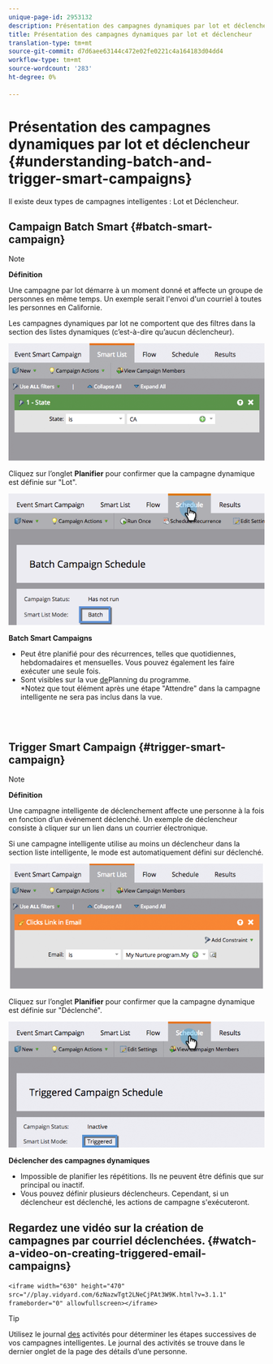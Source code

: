 ```yaml
---
unique-page-id: 2953132
description: Présentation des campagnes dynamiques par lot et déclencheur - Documentation sur le marketing - Documentation sur les produits
title: Présentation des campagnes dynamiques par lot et déclencheur
translation-type: tm+mt
source-git-commit: d7d6aee63144c472e02fe0221c4a164183d04dd4
workflow-type: tm+mt
source-wordcount: '283'
ht-degree: 0%

---
```



# Présentation des campagnes dynamiques par lot et déclencheur {#understanding-batch-and-trigger-smart-campaigns}

Il existe deux types de campagnes intelligentes : Lot et Déclencheur.

## Campaign Batch Smart {#batch-smart-campaign}

>[!NOTE]
>
>**Définition**
>
>Une campagne par lot démarre à un moment donné et affecte un groupe de personnes en même temps. Un exemple serait l&#39;envoi d&#39;un courriel à toutes les personnes en Californie.

Les campagnes dynamiques par lot ne comportent que des filtres dans la section des listes dynamiques (c’est-à-dire qu’aucun déclencheur).

![](assets/batch-filter.png)

Cliquez sur l’onglet **Planifier** pour confirmer que la campagne dynamique est définie sur &quot;Lot&quot;.

![](assets/batch-c4.png)

**Batch Smart Campaigns**

* Peut être planifié pour des récurrences, telles que quotidiennes, hebdomadaires et mensuelles. Vous pouvez également les faire exécuter une seule fois.
* Sont visibles sur la vue [de](../../../../product-docs/core-marketo-concepts/programs/program-schedule-view/navigating-the-program-schedule-view.md)Planning du programme.\
   *Notez que tout élément après une étape &quot;Attendre&quot; dans la campagne intelligente ne sera pas inclus dans la vue.

<br> 

## Trigger Smart Campaign {#trigger-smart-campaign}

>[!NOTE]
>
>**Définition**
>
>Une campagne intelligente de déclenchement affecte une personne à la fois en fonction d’un événement déclenché. Un exemple de déclencheur consiste à cliquer sur un lien dans un courrier électronique.

Si une campagne intelligente utilise au moins un déclencheur dans la section liste intelligente, le mode est automatiquement défini sur déclenché.

![](assets/trigger.png)

Cliquez sur l’onglet **Planifier** pour confirmer que la campagne dynamique est définie sur &quot;Déclenché&quot;.

![](assets/trigger2.png)

**Déclencher des campagnes dynamiques**

* Impossible de planifier les répétitions. Ils ne peuvent être définis que sur principal ou inactif.
* Vous pouvez définir plusieurs déclencheurs. Cependant, si un déclencheur est déclenché, les actions de campagne s&#39;exécuteront.

## Regardez une vidéo sur la création de campagnes par courriel déclenchées. {#watch-a-video-on-creating-triggered-email-campaigns}

`<iframe width="630" height="470" src="//play.vidyard.com/6zNazwTgt2LNeCjPAt3W9K.html?v=3.1.1" frameborder="0" allowfullscreen></iframe>`

>[!TIP]
>
>Utilisez le journal [des](../../../../product-docs/core-marketo-concepts/smart-lists-and-static-lists/managing-people-in-smart-lists/locate-the-activity-log-for-a-person.md) activités pour déterminer les étapes successives de vos campagnes intelligentes. Le journal des activités se trouve dans le dernier onglet de la page des détails d’une personne.

